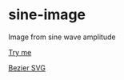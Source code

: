 # sine-image

Image from sine wave amplitude

[Try me](https://michaelkemp.github.io/sine-image/)

[Bezier SVG](https://michaelkemp.github.io/sine-image/bezier.html)
